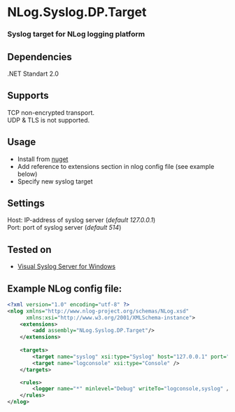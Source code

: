 # NLog.Syslog.DP.Target

### Syslog target for NLog logging platform

## Dependencies
.NET Standart 2.0

## Supports
TCP non-encrypted transport.<br />
UDP & TLS is not supported.

## Usage
+ Install from [nuget](https://www.nuget.org/packages/NLog.Syslog.DP.Target/)
+ Add reference to extensions section in nlog config file (see example below)
+ Specify new syslog target

## Settings
Host: IP-address of syslog server (_default 127.0.0.1_)  
Port: port of syslog server (_default 514_)

## Tested on
+ [Visual Syslog Server for Windows](http://maxbelkov.github.io/visualsyslog/)

## Example NLog config file:
```xml
<?xml version="1.0" encoding="utf-8" ?>
<nlog xmlns="http://www.nlog-project.org/schemas/NLog.xsd"
      xmlns:xsi="http://www.w3.org/2001/XMLSchema-instance">
	<extensions>
		<add assembly="NLog.Syslog.DP.Target"/>
	</extensions>
	
	<targets>
		<target name="syslog" xsi:type="Syslog" host="127.0.0.1" port="514" />
		<target name="logconsole" xsi:type="Console" />
	</targets>

	<rules>
		<logger name="*" minlevel="Debug" writeTo="logconsole,syslog" />
	</rules>
</nlog>
```
